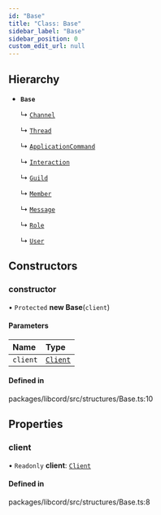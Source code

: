 ```yaml
---
id: "Base"
title: "Class: Base"
sidebar_label: "Base"
sidebar_position: 0
custom_edit_url: null
---
```


## Hierarchy

- **`Base`**

  ↳ [`Channel`](Channel.md)

  ↳ [`Thread`](Thread.md)

  ↳ [`ApplicationCommand`](ApplicationCommand.md)

  ↳ [`Interaction`](Interaction.md)

  ↳ [`Guild`](Guild.md)

  ↳ [`Member`](Member.md)

  ↳ [`Message`](Message.md)

  ↳ [`Role`](Role.md)

  ↳ [`User`](User.md)

## Constructors

### constructor

• `Protected` **new Base**(`client`)

#### Parameters

| Name | Type |
| :------ | :------ |
| `client` | [`Client`](Client.md) |

#### Defined in

packages/libcord/src/structures/Base.ts:10

## Properties

### client

• `Readonly` **client**: [`Client`](Client.md)

#### Defined in

packages/libcord/src/structures/Base.ts:8
